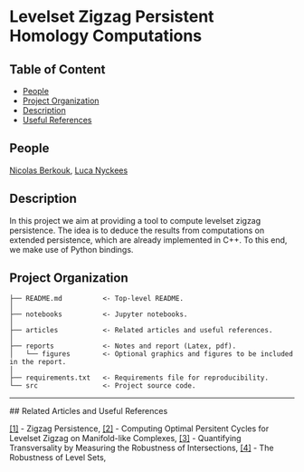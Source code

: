 
# Levelset Zigzag Persistent Homology Computations

## Table of Content

* [People](#people)
* [Project Organization](#project-organization)
* [Description](#description)
* [Useful References](#refs)

## People

[Nicolas Berkouk](https://people.epfl.ch/nicolas.berkouk),
[Luca Nyckees](https://people.epfl.ch/luca.nyckees)

## Description

In this project we aim at providing a tool to compute levelset zigzag persistence. The idea is to deduce the results from computations on extended persistence, which are already implemented in C++. To this end, we make use of Python bindings.

Project Organization
------------

    ├── README.md          <- Top-level README.
    │
    ├── notebooks          <- Jupyter notebooks.
    │
    ├── articles           <- Related articles and useful references.
    │
    ├── reports            <- Notes and report (Latex, pdf).
    │   └── figures        <- Optional graphics and figures to be included in the report.
    │
    ├── requirements.txt   <- Requirements file for reproducibility.
    └── src                <- Project source code.
   
--------

## Related Articles and Useful References

[[1]](https://arxiv.org/abs/0812.0197) - Zigzag Persistence,
[[2]](https://arxiv.org/abs/2105.00518) - Computing Optimal Persitent Cycles for Levelset Zigzag on Manifold-like Complexes,
[[3]](https://arxiv.org/abs/0911.2142) - Quantifying Transversality by Measuring the Robustness of Intersections,
[[4]](https://www.mrzv.org/publications/robustness-levelsets/esa/) - The Robustness of Level Sets,
